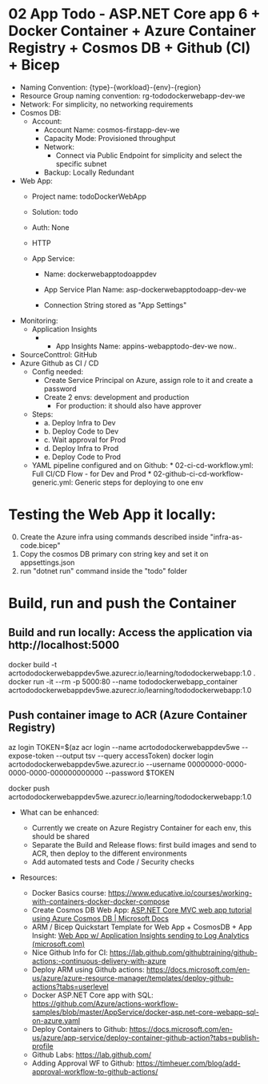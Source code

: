 

# 02 App Todo - ASP.NET Core app 6 + Docker Container + Azure Container Registry + Cosmos DB + Github (CI) + Bicep

* Naming Convention: {type}-{workload}-{env}-{region}
* Resource Group naming convention: rg-tododockerwebapp-dev-we
* Network: For simplicity, no networking requirements
* Cosmos DB:
	* Account:
		* Account Name: cosmos-firstapp-dev-we
		* Capacity Mode: Provisioned throughput
		* Network:
			* Connect via Public Endpoint for simplicity and select the specific subnet
		* Backup: Locally Redundant
* Web App:
	* Project name: todoDockerWebApp
	* Solution: todo
	* Auth: None
	* HTTP
	
	* App Service:
		* Name: dockerwebapptodoappdev
		* App Service Plan Name: asp-dockerwebapptodoapp-dev-we
		
		* Connection String stored as "App Settings"
* Monitoring:
	* Application Insights
    	* * App Insights Name: appins-webapptodo-dev-we now.. 
* SourceConttrol: GitHub 
* Azure Github as CI / CD
	* Config needed:
		* Create Service Principal on Azure, assign role to it and create a password
		* Create 2 envs: development and production
    		* For production: it should also have approver
	* Steps:
		* a. Deploy Infra to Dev
		* b. Deploy Code to Dev
		* c. Wait approval for Prod
		* d. Deploy Infra to Prod
		* e. Deploy Code to Prod
    * YAML pipeline configured and on Github: 
    		* 02-ci-cd-workflow.yml: Full CI/CD Flow - for Dev and Prod
    		* 02-github-ci-cd-workflow-generic.yml: Generic steps for deploying to one env
# Testing the Web App it locally:
0) Create the Azure infra using commands described inside "infra-as-code.bicep"
1) Copy the cosmos DB primary con string key and set it on appsettings.json
2) run "dotnet run" command inside the "todo" folder

# Build, run and push the Container
## Build and run locally: Access the application via http://localhost:5000 
docker build -t acrtododockerwebappdev5we.azurecr.io/learning/tododockerwebapp:1.0 .
docker run -it --rm -p 5000:80 --name tododockerwebapp_container acrtododockerwebappdev5we.azurecr.io/learning/tododockerwebapp:1.0

## Push container image to ACR (Azure Container Registry)
az login
TOKEN=$(az acr login --name acrtododockerwebappdev5we --expose-token --output tsv --query accessToken)
docker login acrtododockerwebappdev5we.azurecr.io --username 00000000-0000-0000-0000-000000000000 --password $TOKEN

docker push acrtododockerwebappdev5we.azurecr.io/learning/tododockerwebapp:1.0

* What can be enhanced:
  * Currently we create on Azure Registry Container for each env, this should be shared
  * Separate the Build and Release flows: first build images and send to ACR, then deploy to the different environments
  * Add automated tests and Code / Security checks
	
* Resources:
    * Docker Basics course:  https://www.educative.io/courses/working-with-containers-docker-docker-compose 
	* Create Cosmos DB Web App: [ASP.NET Core MVC web app tutorial using Azure Cosmos DB | Microsoft Docs](https://docs.microsoft.com/en-us/azure/cosmos-db/sql/sql-api-dotnet-application)
    * ARM / Bicep Quickstart Template for Web App + CosmosDB + App Insight: [Web App w/ Application Insights sending to Log Analytics (microsoft.com)](https://azure.microsoft.com/en-us/resources/templates/web-app-loganalytics/)
    * Nice Github Info for CI: https://lab.github.com/githubtraining/github-actions:-continuous-delivery-with-azure
	* Deploy ARM using Github actions: https://docs.microsoft.com/en-us/azure/azure-resource-manager/templates/deploy-github-actions?tabs=userlevel
	* Docker ASP.NET Core app with SQL: https://github.com/Azure/actions-workflow-samples/blob/master/AppService/docker-asp.net-core-webapp-sql-on-azure.yaml
	* Deploy Containers to Github: https://docs.microsoft.com/en-us/azure/app-service/deploy-container-github-action?tabs=publish-profile
	* Github Labs: https://lab.github.com/
	* Adding Approval WF to Github: https://timheuer.com/blog/add-approval-workflow-to-github-actions/ 